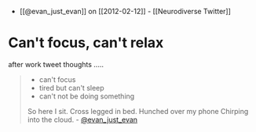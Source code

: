 - [[@evan_just_evan]] on [[2012-02-12]] - [[Neurodiverse Twitter]]

# Can't focus, can't relax

after work tweet thoughts .....

> - can't focus 
> - tired but can't sleep 
> - can't not be doing something 
>
>  So here I sit.
>  Cross legged in bed.
>  Hunched over my phone
>  Chirping into the cloud. - [@evan_just_evan](https://twitter.com/evan_just_evan/status/1360352624307023875)